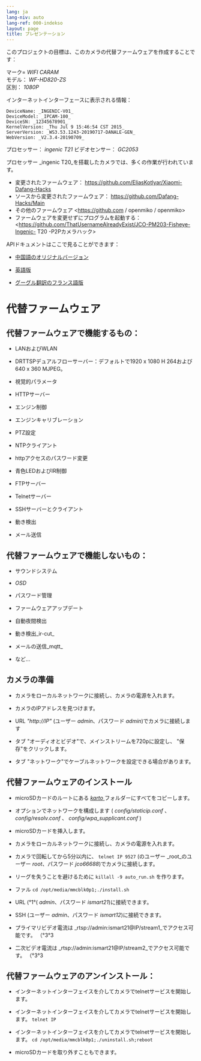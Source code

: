 ```yaml
---
lang: ja
lang-niv: auto
lang-ref: 000-indekso
layout: page
title: プレゼンテーション
---
```


このプロジェクトの目標は、このカメラの代替ファームウェアを作成することです：

マーク= _WIFI CARAM_  
モデル： _WF-HD820-ZS_  
区別： _1080P_

インターネットインターフェースに表示される情報：
```
DeviceName: _INGENIC-V01_
DeviceModel: _IPCAM-100_
DeviceSN: _12345678901_
KernelVersion: _Thu Jul 9 15:46:54 CST 2015_
ServerVersion: _WS3.53.1243-20190717-DANALE-GEN_
WebVersion: _V2.3.4-20190709_
```

プロセッサー： _ingenic T21_
ビデオセンサー： _GC2053_

プロセッサー _ingenic T20_を搭載したカメラでは、多くの作業が行われています。
* 変更されたファームウェア： <https://github.com/EliasKotlyar/Xiaomi-Dafang-Hacks>
* ソースから変更されたファームウェア： <https://github.com/Dafang-Hacks/Main>
* その他のファームウェア <https://github.com / openmiko / openmiko>
* ファームウェアを変更せずにプログラムを起動する： <https://github.com/ThatUsernameAlreadyExist/JCO-PM203-Fisheye-Ingenic- T20 -P2Pカメラハック>

APIドキュメントはここで見ることができます：  
* [中国語のオリジナルバージョン](../zh/includes.zh/html/)


* [英語版](../en/includes.en/html/)


* [グーグル翻訳のフランス語版](../fr/includes.fr/html/)



# 代替ファームウェア

## 代替ファームウェアで機能するもの：

* LANおよびWLAN


* DRTTSPデュアルフローサーバー：デフォルトで1920 x 1080 H 264および640 x 360 MJPEG。


* 視覚的パラメータ


* HTTPサーバー


* エンジン制御


* エンジンキャリブレーション


* PTZ設定


* NTPクライアント


* httpアクセスのパスワード変更


* 青色LEDおよびIR制御


* FTPサーバー


* Telnetサーバー


* SSHサーバーとクライアント


* 動き検出


* メール送信



## 代替ファームウェアで機能しないもの：

* サウンドシステム


* _OSD_


* パスワード管理


* ファームウェアアップデート


* 自動夜間検出


* 動き検出_ir-cut_


* メールの送信_mqtt_


* など...



## カメラの準備

* カメラをローカルネットワークに接続し、カメラの電源を入れます。


* カメラのIPアドレスを見つけます。


* URL _"http://IP"_ (ユーザー _admin_、パスワード _admin_)でカメラに接続します


* タブ "オーディオとビデオ"で、メインストリームを720pに設定し、 "保存"をクリックします。


* タブ "ネットワーク"でケーブルネットワークを設定できる場合があります。



## 代替ファームウェアのインストール

* microSDカードのルートにある [ _karto_ ](https://github.com/jmichault/ipcam-100/tree/master/karto) フォルダーにすべてをコピーします。


* オプションでネットワークを構成します ( _config/staticip.conf_ 、 _config/resolv.conf_ 、 _config/wpa_supplicant.conf_ )


* microSDカードを挿入します。


* カメラをローカルネットワークに接続し、カメラの電源を入れます。


* カメラで回転してから5分以内に、 `telnet IP 9527` (のユーザー _root_のユーザー _root_、パスワード _jco66688_)でカメラに接続します。


* リーグを失うことを避けるために `killall -9 auto_run.sh` を作ります。


* ファル `cd /opt/media/mmcblk0p1;./install.sh`


* URL (°1°( _admin_、パスワード _ismart21_)に接続できます。


* SSH (ユーザー _admin_、パスワード _ismart12_)に接続できます。


* プライマリビデオ電流は _rtsp://admin:ismart21@IP/stream1_でアクセス可能です。 （°3°3


* 二次ビデオ電流は _rtsp://admin:ismart21@IP/stream2_でアクセス可能です。 （°3°3



## 代替ファームウェアのアンインストール：

* インターネットインターフェイスを介してカメラでtelnetサービスを開始します。


* インターネットインターフェイスを介してカメラでtelnetサービスを開始します。 `telnet IP` 


* インターネットインターフェイスを介してカメラでtelnetサービスを開始します。 `cd /opt/media/mmcblk0p1;./uninstall.sh;reboot`



* microSDカードを取り外すこともできます。


